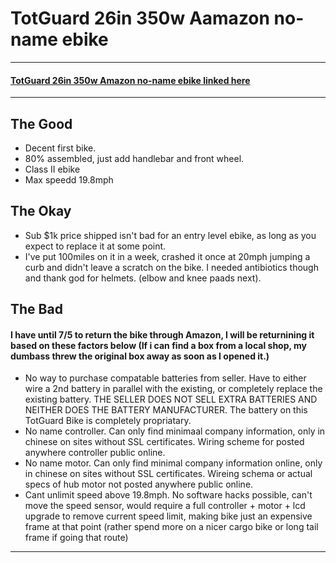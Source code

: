 # TotGuard 26in 350w Aamazon no-name ebike

___

#### [TotGuard 26in 350w Amazon no-name ebike linked here](https://www.amazon.com/Electric-TotGuard-Suspension-Removable-Professional/dp/B09LMNBMWR)

___

## The Good

- Decent first bike.
- 80% assembled, just add handlebar and front wheel.
- Class II ebike
- Max speedd 19.8mph

## The Okay

- Sub $1k price shipped isn't bad for an entry level ebike, as long as you expect to replace it at some point.
- I've put 100miles on it in a week, crashed it once at 20mph jumping a curb and didn't leave a scratch on the bike. I needed antibiotics though and thank god for helmets. (elbow and knee paads next).

## The Bad

#### I have until 7/5 to return the bike through Amazon, I will be returnining it based on these factors below (If i can find a box from a local shop, my dumbass threw the original box away as soon as I opened it.) 

- No way to purchase compatable batteries from seller. Have to either wire a 2nd battery in parallel with the existing, or completely replace the existing battery. THE SELLER DOES NOT SELL EXTRA BATTERIES AND NEITHER DOES THE BATTERY MANUFACTURER. The battery on this TotGuard Bike is completely propriatary.
- No name controller. Can only find minimaal company information, only in chinese on sites without SSL certificates. Wiring scheme for posted anywhere controller public online.
- No name motor. Can only find minimal company information online, only in chinese on sites without SSL certificates. Wireing schema or actual specs of hub motor not posted anywhere public online.
- Cant unlimit speed above 19.8mph. No software hacks possible, can't move the speed sensor, would require a full controller + motor + lcd upgrade to remove current speed limit, making bike just an expensive frame at that point (rather spend more on a nicer cargo bike or long tail frame if going that route)

___
